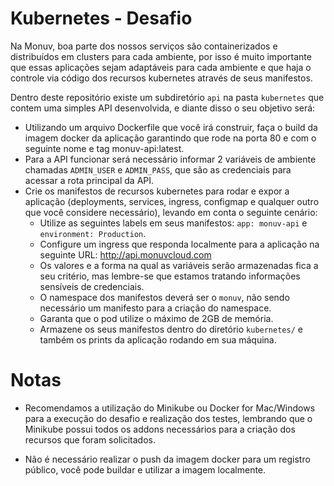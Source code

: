 # Kubernetes - Desafio

Na Monuv, boa parte dos nossos serviços são containerizados e distribuídos em clusters para cada ambiente, por isso é muito importante que essas aplicações sejam adaptáveis para cada ambiente e que haja o controle via código dos recursos kubernetes através de seus manifestos.


Dentro deste repositório existe um subdiretório `api` na pasta `kubernetes` que contem uma simples API desenvolvida, e diante disso o seu objetivo será:

- Utilizando um arquivo Dockerfile que você irá construir, faça o build da imagem docker da aplicação garantindo que rode na porta 80 e com o seguinte nome e tag monuv-api:latest.
- Para a API funcionar será necessário informar 2 variáveis de ambiente chamadas `ADMIN_USER` e `ADMIN_PASS`, que são as credenciais para acessar a rota principal da API.
- Crie os manifestos de recursos kubernetes para rodar e expor a aplicação (deployments, services, ingress, configmap e qualquer outro que você considere necessário), levando em conta o seguinte cenário:
    - Utilize as seguintes labels em seus manifestos: `app: monuv-api` e `environment: Production`.
    - Configure um ingress que responda localmente para a aplicação na seguinte URL: http://api.monuvcloud.com
    - Os valores e a forma na qual as variáveis serão armazenadas fica a seu critério, mas lembre-se que estamos tratando informações sensíveis de credenciais.
    - O namespace dos manifestos deverá ser o `monuv`, não sendo necessário um manifesto para a criação do namespace.
    - Garanta que o pod utilize o máximo de 2GB de memória.
    - Armazene os seus manifestos dentro do diretório `kubernetes/` e também os prints da aplicação rodando em sua máquina.


# Notas

- Recomendamos a utilização do Minikube ou Docker for Mac/Windows para a execução do desafio e realização dos testes, lembrando que o Minikube possui todos os addons necessários para a criação dos recursos que foram solicitados.

- Não é necessário realizar o push da imagem docker para um registro público, você pode buildar e utilizar a imagem localmente.